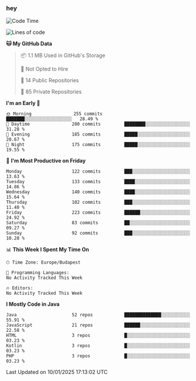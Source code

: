 ### hey

<!--START_SECTION:waka-->
![Code Time](http://img.shields.io/badge/Code%20Time-1%2C037%20hrs%2010%20mins-blue)

![Lines of code](https://img.shields.io/badge/From%20Hello%20World%20I%27ve%20Written-1.7%20million%20lines%20of%20code-blue)

**🐱 My GitHub Data** 

> 📦 1.1 MB Used in GitHub's Storage 
 > 
> 🚫 Not Opted to Hire
 > 
> 📜 14 Public Repositories 
 > 
> 🔑 85 Private Repositories 
 > 
**I'm an Early 🐤** 

```text
🌞 Morning                255 commits         ███████░░░░░░░░░░░░░░░░░░   28.49 % 
🌆 Daytime                280 commits         ████████░░░░░░░░░░░░░░░░░   31.28 % 
🌃 Evening                185 commits         █████░░░░░░░░░░░░░░░░░░░░   20.67 % 
🌙 Night                  175 commits         █████░░░░░░░░░░░░░░░░░░░░   19.55 % 
```
📅 **I'm Most Productive on Friday** 

```text
Monday                   122 commits         ███░░░░░░░░░░░░░░░░░░░░░░   13.63 % 
Tuesday                  133 commits         ████░░░░░░░░░░░░░░░░░░░░░   14.86 % 
Wednesday                140 commits         ████░░░░░░░░░░░░░░░░░░░░░   15.64 % 
Thursday                 102 commits         ███░░░░░░░░░░░░░░░░░░░░░░   11.40 % 
Friday                   223 commits         ██████░░░░░░░░░░░░░░░░░░░   24.92 % 
Saturday                 83 commits          ██░░░░░░░░░░░░░░░░░░░░░░░   09.27 % 
Sunday                   92 commits          ███░░░░░░░░░░░░░░░░░░░░░░   10.28 % 
```


📊 **This Week I Spent My Time On** 

```text
🕑︎ Time Zone: Europe/Budapest

💬 Programming Languages: 
No Activity Tracked This Week

🔥 Editors: 
No Activity Tracked This Week
```

**I Mostly Code in Java** 

```text
Java                     52 repos            ██████████████░░░░░░░░░░░   55.91 % 
JavaScript               21 repos            ██████░░░░░░░░░░░░░░░░░░░   22.58 % 
HTML                     3 repos             █░░░░░░░░░░░░░░░░░░░░░░░░   03.23 % 
Kotlin                   3 repos             █░░░░░░░░░░░░░░░░░░░░░░░░   03.23 % 
PHP                      3 repos             █░░░░░░░░░░░░░░░░░░░░░░░░   03.23 % 
```




 Last Updated on 10/01/2025 17:13:02 UTC
<!--END_SECTION:waka-->
